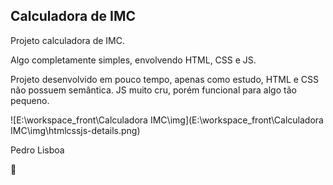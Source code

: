 ## Calculadora de IMC



Projeto calculadora de IMC.

Algo completamente simples,  envolvendo HTML, CSS e JS.

Projeto desenvolvido em pouco tempo, apenas como estudo, HTML e CSS não possuem semântica. JS muito cru, porém funcional para algo tão pequeno.



![E:\workspace_front\Calculadora IMC\img](E:\workspace_front\Calculadora IMC\img\htmlcssjs-details.png)



Pedro Lisboa

:pig: